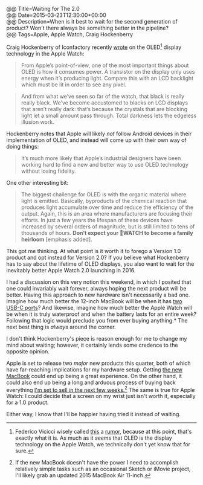 @@ Title=Waiting for The 2.0  
@@ Date=2015-03-23T12:30:00+00:00  
@@ Description=When is it best to wait for the second generation of product? Won't there always be something better in the pipeline?  
@@ Tags=Apple, Apple Watch, Craig Hockenberry  

Craig Hockenberry of Iconfactory recently [wrote][furbo] on the OLED[^fv] display technology in the Apple Watch:

>From Apple’s point-of-view, one of the most important things about OLED is how it consumes power. A transistor on the display only uses energy when it’s producing light. Compare this with an LCD backlight which must be lit in order to see any pixel.

>And from what we’ve seen so far of the watch, that black is really really black. We’ve become accustomed to blacks on LCD displays that aren’t really dark: that’s because the crystals that are blocking light let a small amount pass through. Total darkness lets the edgeless illusion work.

Hockenberry notes that Apple will likely *not* follow Android devices in their implementation of OLED, and instead will come up with their own way of doing things:

>It’s much more likely that Apple’s industrial designers have been working hard to find a new and better way to use OLED technology without losing fidelity. 

One other interesting bit:

>The biggest challenge for OLED is with the organic material where light is emitted. Basically, byproducts of the chemical reaction that produces light accumulate over time and reduce the efficiency of the output. Again, this is an area where manufacturers are focusing their efforts. In just a few years the lifespan of these devices have increased by several orders of magnitude, but is still limited to tens of thousands of hours. **Don’t expect your WATCH to become a family heirloom** [emphasis added].

This got me thinking. At what point is it worth it to forego a Version 1.0 product and opt instead for Version 2.0? If you believe what Hockenberry has to say about the lifetime of OLED displays, you also want to wait for the inevitably better Apple Watch 2.0 launching in 2016.

I had a discussion on this very notion this weekend, in which I posited that one could invariably wait forever, always hoping the next product will be better. Having this approach to new hardware isn't necessarily a bad one. Imagine how much better the 12-inch MacBook will be when it has [two USB-C ports][youtube]? And likewise, imagine how much better the Apple Watch will be when it is truly waterproof and when the battery lasts for an entire week? Following that logic would preclude you from ever buying anything.* The next best thing is *always* around the corner.

I don't think Hockenberry's piece is reason enough for me to change my mind about waiting; however, it certainly lends some credence to the opposite opinion.

Apple is set to release two *major* new products this quarter, both of which have far-reaching implications for my hardware setup. Getting [the new MacBook][uncrate] could end up being a great experience. On the other hand, it could also end up being a long and arduous process of buying back everything [I'm set to sell in the next few weeks.][ebay][^im] The same is true for Apple Watch: I could decide that a screen on my wrist just isn't worth it, especially for a 1.0 product.

Either way, I know that I'll be happier having tried it instead of waiting. 

[^fv]: Federico Vicicci wisely called [this][macstories] a [rumor][oled-info], because at this point, that's exactly what it is. As much as it *seems* that OLED is the display technology on the Apple Watch, we technically don't yet know that for sure. 
[^im]: If the new MacBook doesn't have the power I need to accomplish relatively simple tasks such as an occasional Sketch or iMovie project, I'll likely grab an updated 2015 MacBook Air 11-inch.

[ebay]: http://www.ebay.com/sch/toniwonkanobi/m.html?_nkw=&amp;_armrs=1&amp;_ipg=&amp;_from=
[furbo]: http://furbo.org/2015/03/23/a-new-way-to-display/
[macstories]: http://www.macstories.net/linked/a-new-way-to-display/
[oled-info]: http://www.oled-info.com/confirmed-apples-watch-uses-amoled-display
[uncrate]: http://uncrate.com/stuff/apple-12-inch-macbook/
[youtube]: https://www.youtube.com/watch?v=ZrZISyPucMg&amp;t=3m14s